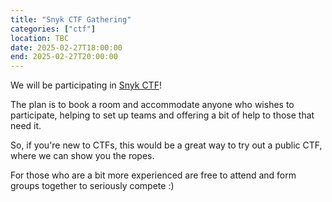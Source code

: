 ```yaml
---
title: "Snyk CTF Gathering"
categories: ["ctf"]
location: TBC
date: 2025-02-27T18:00:00
end: 2025-02-27T20:00:00
---
```


We will be participating in [Snyk CTF](https://snyk.io/events/ctf/)!

<!--more-->

The plan is to book a room and accommodate anyone who wishes to participate, helping to set up teams and offering a bit of help to those that need it.

So, if you're new to CTFs, this would be a great way to try out a public CTF, where we can show you the ropes.

For those who are a bit more experienced are free to attend and form groups together to seriously compete :)
